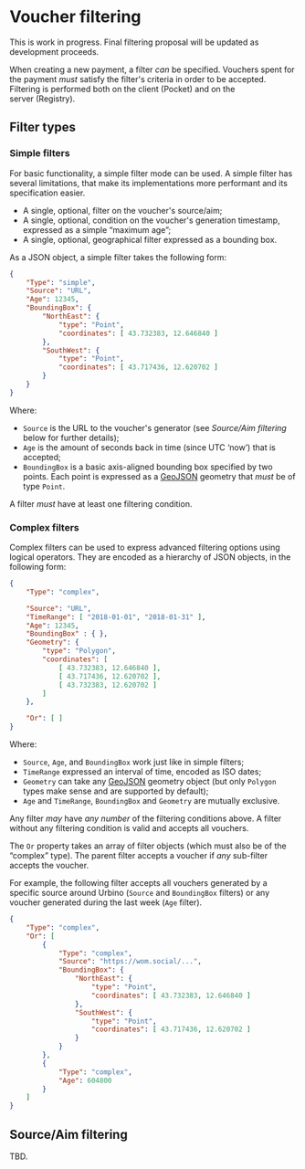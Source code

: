 # Voucher filtering

This is work in progress.
Final filtering proposal will be updated as development proceeds.

When creating a new payment, a filter *can* be specified.
Vouchers spent for the payment *must* satisfy the filter's criteria in order to be accepted.
Filtering is performed both on the client&nbsp;(Pocket) and on the server&nbsp;(Registry).

## Filter types

### Simple filters

For basic functionality, a simple filter mode can be used.
A simple filter has several limitations, that make its implementations more performant and its specification easier.

* A single, optional, filter on the voucher's source/aim;
* A single, optional, condition on the voucher's generation timestamp, expressed as a simple “maximum age”;
* A single, optional, geographical filter expressed as a bounding box.

As a JSON object, a simple filter takes the following form:

```json
{
    "Type": "simple",
    "Source": "URL",
    "Age": 12345,
    "BoundingBox": {
        "NorthEast": {
            "type": "Point",
            "coordinates": [ 43.732383, 12.646840 ]
        },
        "SouthWest": {
            "type": "Point",
            "coordinates": [ 43.717436, 12.620702 ]
        }
    }
}
```

Where:
* `Source` is the URL to the voucher's generator (see *Source/Aim filtering* below for further details);
* `Age` is the amount of seconds back in time (since UTC ‘now’) that is accepted;
* `BoundingBox` is a basic axis-aligned bounding box specified by two points. Each point is expressed as a [GeoJSON](https://tools.ietf.org/html/rfc7946) geometry that *must* be of type `Point`.

A filter *must* have at least one filtering condition.

### Complex filters

Complex filters can be used to express advanced filtering options using logical operators.
They are encoded as a hierarchy of JSON objects, in the following form:

```json
{
    "Type": "complex",

    "Source": "URL",
    "TimeRange": [ "2018-01-01", "2018-01-31" ],
    "Age": 12345,
    "BoundingBox" : { },
    "Geometry": {
        "type": "Polygon",
        "coordinates": [
            [ 43.732383, 12.646840 ],
            [ 43.717436, 12.620702 ],
            [ 43.732383, 12.620702 ]
        ]
    },

    "Or": [ ]
}
```

Where:
* `Source`, `Age`, and `BoundingBox` work just like in simple filters;
* `TimeRange` expressed an interval of time, encoded as ISO dates;
* `Geometry` can take any [GeoJSON](https://tools.ietf.org/html/rfc7946) geometry object (but only `Polygon` types make sense and are supported by default);
* `Age` and `TimeRange`, `BoundingBox` and `Geometry` are mutually exclusive.

Any filter *may* have *any number* of the filtering conditions above.
A filter without any filtering condition is valid and accepts all vouchers.

The `Or` property takes an array of filter objects (which must also be of the “complex” type).
The parent filter accepts a voucher if *any* sub-filter accepts the voucher.

For example, the following filter accepts all vouchers generated by a specific source around Urbino (`Source` and `BoundingBox` filters) or any voucher generated during the last week (`Age` filter).

```json
{
    "Type": "complex",
    "Or": [
        {
            "Type": "complex",
            "Source": "https://wom.social/...",
            "BoundingBox": {
                "NorthEast": {
                    "type": "Point",
                    "coordinates": [ 43.732383, 12.646840 ]
                },
                "SouthWest": {
                    "type": "Point",
                    "coordinates": [ 43.717436, 12.620702 ]
                }
            }
        },
        {
            "Type": "complex",
            "Age": 604800
        }
    ]
}
```

## Source/Aim filtering

TBD.
